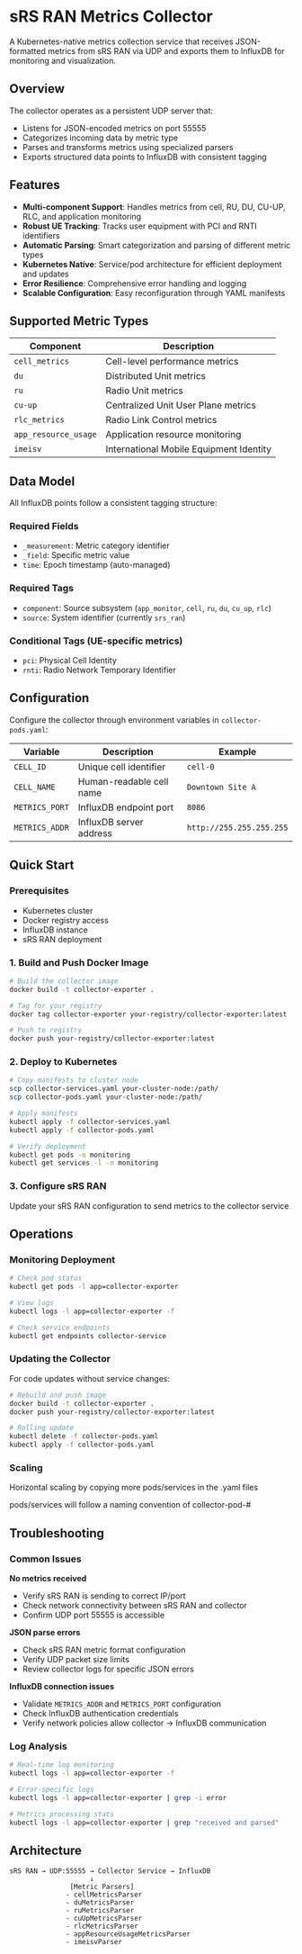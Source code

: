 # sRS RAN Metrics Collector

A Kubernetes-native metrics collection service that receives JSON-formatted metrics from sRS RAN via UDP and exports them to InfluxDB for monitoring and visualization.

## Overview

The collector operates as a persistent UDP server that:
- Listens for JSON-encoded metrics on port 55555
- Categorizes incoming data by metric type
- Parses and transforms metrics using specialized parsers
- Exports structured data points to InfluxDB with consistent tagging

## Features

- **Multi-component Support**: Handles metrics from cell, RU, DU, CU-UP, RLC, and application monitoring
- **Robust UE Tracking**: Tracks user equipment with PCI and RNTI identifiers
- **Automatic Parsing**: Smart categorization and parsing of different metric types
- **Kubernetes Native**: Service/pod architecture for efficient deployment and updates
- **Error Resilience**: Comprehensive error handling and logging
- **Scalable Configuration**: Easy reconfiguration through YAML manifests

## Supported Metric Types

| Component | Description |
|-----------|-------------|
| `cell_metrics` | Cell-level performance metrics |
| `du` | Distributed Unit metrics |
| `ru` | Radio Unit metrics |
| `cu-up` | Centralized Unit User Plane metrics |
| `rlc_metrics` | Radio Link Control metrics |
| `app_resource_usage` | Application resource monitoring |
| `imeisv` | International Mobile Equipment Identity |

## Data Model

All InfluxDB points follow a consistent tagging structure:

### Required Fields
- `_measurement`: Metric category identifier
- `_field`: Specific metric value
- `time`: Epoch timestamp (auto-managed)

### Required Tags
- `component`: Source subsystem (`app_monitor`, `cell`, `ru`, `du`, `cu_up`, `rlc`)
- `source`: System identifier (currently `srs_ran`)

### Conditional Tags (UE-specific metrics)
- `pci`: Physical Cell Identity
- `rnti`: Radio Network Temporary Identifier

## Configuration

Configure the collector through environment variables in `collector-pods.yaml`:

| Variable | Description | Example                  |
|----------|-------------|--------------------------|
| `CELL_ID` | Unique cell identifier | `cell-0`                 |
| `CELL_NAME` | Human-readable cell name | `Downtown Site A`        |
| `METRICS_PORT` | InfluxDB endpoint port | `8086`                   |
| `METRICS_ADDR` | InfluxDB server address | `http://255.255.255.255` |

## Quick Start

### Prerequisites
- Kubernetes cluster
- Docker registry access
- InfluxDB instance
- sRS RAN deployment

### 1. Build and Push Docker Image

```bash
# Build the collector image
docker build -t collector-exporter .

# Tag for your registry
docker tag collector-exporter your-registry/collector-exporter:latest

# Push to registry
docker push your-registry/collector-exporter:latest
```

### 2. Deploy to Kubernetes

```bash
# Copy manifests to cluster node
scp collector-services.yaml your-cluster-node:/path/
scp collector-pods.yaml your-cluster-node:/path/

# Apply manifests
kubectl apply -f collector-services.yaml
kubectl apply -f collector-pods.yaml

# Verify deployment
kubectl get pods -n monitoring
kubectl get services -l -n monitoring
```

### 3. Configure sRS RAN

Update your sRS RAN configuration to send metrics to the collector service

## Operations

### Monitoring Deployment

```bash
# Check pod status
kubectl get pods -l app=collector-exporter

# View logs
kubectl logs -l app=collector-exporter -f

# Check service endpoints
kubectl get endpoints collector-service
```

### Updating the Collector

For code updates without service changes:

```bash
# Rebuild and push image
docker build -t collector-exporter .
docker push your-registry/collector-exporter:latest

# Rolling update
kubectl delete -f collector-pods.yaml
kubectl apply -f collector-pods.yaml
```

### Scaling

Horizontal scaling by copying more pods/services in the .yaml files

pods/services will follow a naming convention of collector-pod-#

## Troubleshooting

### Common Issues

**No metrics received**
- Verify sRS RAN is sending to correct IP/port
- Check network connectivity between sRS RAN and collector
- Confirm UDP port 55555 is accessible

**JSON parse errors**
- Check sRS RAN metric format configuration
- Verify UDP packet size limits
- Review collector logs for specific JSON errors

**InfluxDB connection issues**
- Validate `METRICS_ADDR` and `METRICS_PORT` configuration
- Check InfluxDB authentication credentials
- Verify network policies allow collector → InfluxDB communication

### Log Analysis

```bash
# Real-time log monitoring
kubectl logs -l app=collector-exporter -f

# Error-specific logs
kubectl logs -l app=collector-exporter | grep -i error

# Metrics processing stats
kubectl logs -l app=collector-exporter | grep "received and parsed"
```

## Architecture

```
sRS RAN → UDP:55555 → Collector Service → InfluxDB
                    ↓
               [Metric Parsers]
              - cellMetricsParser
              - duMetricsParser  
              - ruMetricsParser
              - cuUpMetricsParser
              - rlcMetricsParser
              - appResourceUsageMetricsParser
              - imeisvParser
```
